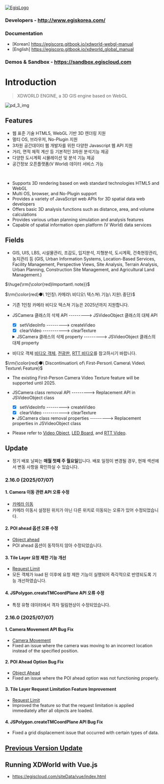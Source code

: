 [![EgisLogo](https://user-images.githubusercontent.com/82925313/160987075-ce7eada9-91ca-4b72-beb6-396e142f90a2.png)](http://www.egiskorea.com/)

### Developers - http://www.egiskorea.com/
### Documentation
  * [Korean] https://egiscorp.gitbook.io/xdworld-webgl-manual
  * [English] https://egiscorp.gitbook.io/xdworld_global_manual
### Demos & Sandbox - https://sandbox.egiscloud.com

# Introduction

> XDWORLD ENGINE, a 3D GIS engine based on WebGL

![pd_3_img](https://user-images.githubusercontent.com/82925313/160986727-f473c308-7881-4342-8c08-e31566d93a3b.png)

## Features
-   웹 표준 기술 HTML5, WebGL 기반 3D 렌더링 지원
-   멀티 OS, 브라우저, No-Plugin 지원
-   3차원 공간데이터 웹 개발자를 위한 다양한 Javascript 웹 API 지원
-   거리, 면적 체적 계산 등 기본적인 3차원 분석기능 제공
-   다양한 도시계획 시뮬레이션 및 분석 기능 제공
-   공간정보 오픈플랫폼(V World) 데이터 서비스 가능
<br>

-   Supports 3D rendering based on web standard technologies HTML5 and WebGL
-   Multi OS, browser, and No-Plugin support
-   Provides a variety of JavaScript web APIs for 3D spatial data web developers
-   Offers basic 3D analysis functions such as distance, area, and volume calculations
-   Provides various urban planning simulation and analysis features
-   Capable of spatial information open platform (V World) data services

## Fields

-   GIS, UIS, LBS, 시설물관리, 조감도, 입지분석, 지형분석, 도시계획, 건축현장관리, 농지관리 등
(GIS, Urban Information Systems, Location-Based Services, Facility Management, Perspective Views, Site Analysis, Terrain Analysis, Urban Planning, Construction Site Management, and Agricultural Land Management.)

$\huge{\rm{\color{red}Important\ note}}$

$\rm{\color{red}●\ 1인칭\ 카메라\ 비디오\ 텍스쳐\ 기능\ 지원\ 중단}$
  * 기존 1인칭 카메라 비디오 텍스쳐 기능은 2025년까지 지원합니다. 
  * JSCamera 클래스의 삭제 API ---------> JSVideoObject 클래스의 대체 API 
    - [x] setVideoInfo ---------> createVideo
    - [x] clearVideo -----------> clearTexture
    <details>
     <summary>JSCamera 클래스의 삭제 property ---------> JSVideoObject 클래스의 대체 property</summary>
     
     - [x] videoStreaming ---------------> videoStreaming
     - [x] videoFar -----------------------> far
     - [x] videoFovX ---------------------> fovX
     - [x] videoFovY ---------------------> fovY
     - [x] videoAlpha --------------------> alpha
     - [x] videoAxisX --------------------> axisX
     - [x] videoAxisY --------------------> axisY
     - [x] videoZoom --------------------> zoom
     - [x] videoFarPlane -----------------> background
     - [x] videoResolution ---------------> resolution
     - [x] videoObjectMapping ---------> objectMapping
     - [x] videoIsplayer ------------------> isPlayer
   </details>

  * 비디오 객체  [비디오 객체](https://sandbox.egiscloud.com/code/main.do?id=object_video), [전광판](https://sandbox.egiscloud.com/code/main.do?id=object_ledboard), [RTT 비디오](https://sandbox.egiscloud.com/code/main.do?id=object_polygon_rtt_video_image_texture)를 참고하시기 바랍니다.

$\rm{\color{red}●\ Discontinuation\ of\ First-Person\ Camera\ Video\ Texture\ Feature}$
  * The existing First-Person Camera Video Texture feature will be supported until 2025.
  * JSCamera class removal API ---------> Replacement API in JSVideoObject class
    - [x] setVideoInfo ---------> createVideo
    - [x] clearVideo -----------> clearTexture
    <details>
     <summary>JSCamera class removal properties ---------> Replacement properties in JSVideoObject class</summary>
     
     - [x] videoStreaming ---------------> videoStreaming
     - [x] videoFar -----------------------> far
     - [x] videoFovX ---------------------> fovX
     - [x] videoFovY ---------------------> fovY
     - [x] videoAlpha --------------------> alpha
     - [x] videoAxisX --------------------> axisX
     - [x] videoAxisY --------------------> axisY
     - [x] videoZoom --------------------> zoom
     - [x] videoFarPlane -----------------> background
     - [x] videoResolution ---------------> resolution
     - [x] videoObjectMapping ---------> objectMapping
     - [x] videoIsplayer ------------------> isPlayer
   </details>

  * Please refer to [Video Object](https://sandbox.egiscloud.com/code/main.do?id=object_video), [LED Board](https://sandbox.egiscloud.com/code/main.do?id=object_ledboard), and [RTT Video](https://sandbox.egiscloud.com/code/main.do?id=object_polygon_rtt_video_image_texture).

## Update

- 정기 배포 날짜는 **매월 첫째 주 월요일**입니다. 배포 일정이 변경될 경우, 현재 섹션에서 변동 사항을 확인하실 수 있습니다.

### 2.16.0 (2025/07/07)
#### 1. Camera 이동 관련 API 오류 수정
  * [카메라 이동](https://sandbox.egiscloud.com/code/main.do?id=camera_set_viewrect)
  * 카메라 이동시 설정된 위치가 아닌 다른 위치로 이동되는 오류가 있어 수정되었습니다.

#### 2. POI ahead 옵션 오류 수정
  * [Object ahead](https://sandbox.egiscloud.com/code/main.do?id=object_ahead)
  * POI ahead 옵션이 동작하지 않아 수정되었습니다.

#### 3. Tile Layer 요청 제한 기능 개선
  * [Request Limit](https://sandbox.egiscloud.com/code/main.do?id=layer_request_boundary)
  * 모든 객체가 load 된 이후에 요청 제한 기능이 실행되어 즉각적으로 반영되도록 기능 개선하였습니다.

#### 4. JSPolygon.createTMCoordPlane API 오류 수정
  * 특정 유형 데이터에서 격자 밀림현상이 수정되었습니다.

### 2.16.0 (2025/07/07)
#### 1. Camera Movement API Bug Fix

* [Camera Movement](https://sandbox.egiscloud.com/code/main.do?id=camera_set_viewrect)
* Fixed an issue where the camera was moving to an incorrect location instead of the specified position.

#### 2. POI Ahead Option Bug Fix

* [Object Ahead](https://sandbox.egiscloud.com/code/main.do?id=object_ahead)
* Fixed an issue where the POI ahead option was not functioning properly.

#### 3. Tile Layer Request Limitation Feature Improvement

* [Request Limit](https://sandbox.egiscloud.com/code/main.do?id=layer_request_boundary)
* Improved the feature so that the request limitation is applied immediately after all objects are loaded.

#### 4. JSPolygon.createTMCoordPlane API Bug Fix

* Fixed a grid displacement issue that occurred with certain types of data.


## [Previous Version Update](https://egiscorp.gitbook.io/xdworld-webgl-manual/release)

## Running XDWorld with Vue.js
  * https://egiscloud.com/siteData/vue/index.html
